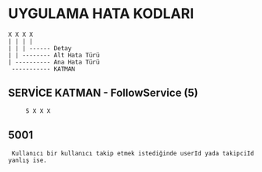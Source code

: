 # UYGULAMA HATA KODLARI

    X X X X
    | | | |
    | | | ------ Detay
    | | -------- Alt Hata Türü
    | ---------- Ana Hata Türü
     ----------- KATMAN

## SERVİCE KATMAN - FollowService (5)

         5 X X X 

## 5001
     Kullanıcı bir kullanıcı takip etmek istediğinde userId yada takipciId yanlış ise.